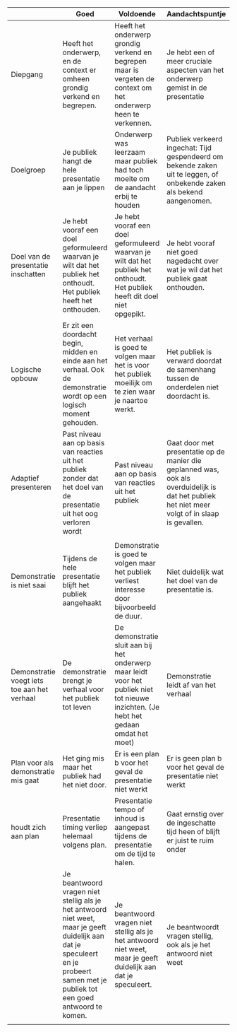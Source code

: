 |                                             | Goed                                                                                                                                                                               | Voldoende                                                                                                                              | Aandachtspuntje                                                                                                                                 | KO                            |
|---------------------------------------------|------------------------------------------------------------------------------------------------------------------------------------------------------------------------------------|----------------------------------------------------------------------------------------------------------------------------------------|-------------------------------------------------------------------------------------------------------------------------------------------------|-------------------------------|
| Diepgang                                    | Heeft het onderwerp, en de context er omheen grondig verkend en begrepen.                                                                                                          | Heeft het onderwerp grondig verkend en begrepen maar is vergeten de context om het onderwerp heen te verkennen.                        | Je hebt een of meer cruciale aspecten van het onderwerp gemist in de presentatie                                                                | Heeft niet serieus voorbereid |
| Doelgroep                                   | Je publiek hangt de hele presentatie aan je lippen                                                                                                                                 | Onderwerp was leerzaam maar publiek had toch moeite om de aandacht erbij te houden                                                     | Publiek verkeerd ingechat: Tijd gespendeerd om bekende zaken uit te leggen, of onbekende zaken als bekend aangenomen.                           |                               |
| Doel van de presentatie inschatten          | Je hebt vooraf een doel geformuleerd waarvan je wilt dat het publiek het onthoudt. Het publiek heeft het onthouden.                                                                | Je hebt vooraf een doel geformuleerd waarvan je wilt dat het publiek het onthoudt. Het publiek heeft dit doel niet opgepikt.           | Je hebt vooraf niet goed nagedacht over wat je wil dat het publiek gaat onthouden.                                                              |                               |
| Logische opbouw                             | Er zit een doordacht begin, midden en einde aan het verhaal. Ook de demonstratie wordt op een logisch moment gehouden.                                                             | Het verhaal is goed te volgen maar het is voor het publiek moeilijk om te zien waar je naartoe werkt.                                  | Het publiek is verward doordat de samenhang tussen de onderdelen niet doordacht is.                                                             |                               |
| Adaptief presenteren                        | Past niveau aan op basis van reacties uit het publiek zonder dat het doel van de presentatie uit het oog verloren wordt                                                            | Past niveau aan op basis van reacties uit het publiek                                                                                  | Gaat door met presentatie op de manier die geplanned was, ook als overduidelijk is dat het publiek het niet meer volgt of in slaap is gevallen. |                               |
|                                             |                                                                                                                                                                                    |                                                                                                                                        |                                                                                                                                                 |                               |
| Demonstratie is niet saai                   | Tijdens de hele presentatie blijft het publiek aangehaakt                                                                                                                          | Demonstratie is goed te volgen maar het publiek verliest interesse door bijvoorbeeld de duur.                                          | Niet duidelijk wat het doel van de presentatie is.                                                                                              |                               |
| Demonstratie voegt iets toe aan het verhaal | De demonstratie brengt je verhaal voor het publiek tot leven                                                                                                                       | De demonstratie sluit aan bij het onderwerp maar leidt voor het publiek niet tot nieuwe inzichten. (Je hebt het gedaan omdat het moet) | Demonstratie leidt af van het verhaal                                                                                                           |                               |
| Plan voor als demonstratie mis gaat         | Het ging mis maar het publiek had het niet door.                                                                                                                                   | Er is een plan b voor het geval de presentatie niet werkt                                                                              | Er is geen plan b voor het geval de presentatie niet werkt                                                                                      |                               |
| houdt zich aan plan                         | Presentatie timing verliep helemaal volgens plan.                                                                                                                                  | Presentatie tempo of inhoud is aangepast tijdens de presentatie om de tijd te halen.                                                   | Gaat ernstig over de ingeschatte tijd heen of blijft er juist te ruim onder                                                                     |                               |
|                                             | Je beantwoord vragen niet stellig als je het antwoord niet weet, maar je geeft duidelijk aan dat je speculeert en je probeert samen met je publiek tot een goed antwoord te komen. | Je beantwoord vragen niet stellig als je het antwoord niet weet, maar je geeft duidelijk aan dat je speculeert.                        | Je beantwoordt vragen stellig, ook als je het antwoord niet weet                                                                                |                               |
|                                             |                                                                                                                                                                                    |                                                                                                                                        |                                       

